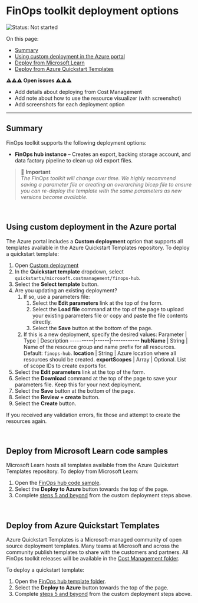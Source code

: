 # FinOps toolkit deployment options

![Status: Not started](https://img.shields.io/badge/status-in%20progress-blue)

On this page:

- [Summary](#Summary)
- [Using custom deployment in the Azure portal](#Using-custom-deployment-in-the-Azure-portal)
- [Deploy from Microsoft Learn](#Deploy-from-Microsoft-Learn)
- [Deploy from Azure Quickstart Templates](#Deploy-from-Azure-Quickstart-Templates)

**⚠️⚠️⚠️ Open issues ⚠️⚠️⚠️**

- Add details about deploying from Cost Management
- Add note about how to use the resource visualizer (with screenshot)
- Add screenshots for each deployment option

---

## Summary

FinOps toolkit supports the following deployment options:

- **FinOps hub instance** – Creates an export, backing storage account, and data factory pipeline to clean up old export files.

> 🚩 **Important**<br>_The FinOps toolkit will change over time. We highly recommend saving a parameter file or creating an overarching bicep file to ensure you can re-deploy the template with the same parameters as new versions become available._

<br>

<!--
## Deploy from Cost Management
![Status: Not started](https://img.shields.io/badge/status-not%20started-critical)

<br>
-->

## Using custom deployment in the Azure portal

The Azure portal includes a **Custom deployment** option that supports all templates available in the Azure Quickstart Templates repository. To deploy a quickstart template:

1. Open [Custom deployment](https://portal.azure.com/#create/Microsoft.Template)
2. In the **Quickstart template** dropdown, select `quickstarts/microsoft.costmanagement/finops-hub`.
3. Select the **Select template** button.
4. <a name="edit-params"></a>Are you updating an existing deployment?
   1. If so, use a parameters file:
      1. Select the **Edit parameters** link at the top of the form.
      2. Select the **Load file** command at the top of the page to upload your existing parameters file or copy and paste the file contents directly.
      3. Select the **Save** button at the bottom of the page.
   2. If this is a new deployment, specify the desired values:
      Parameter | Type | Description
      ----------|------|------------
      **hubName** | String | Name of the resource group and name prefix for all resources. Default: `finops-hub`.
      **location** | String | Azure location where all resources should be created.
      **exportScopes** | Array | Optional. List of scope IDs to create exports for.
5. Select the **Edit parameters** link at the top of the form.
6. Select the **Download** command at the top of the page to save your parameters file. Keep this for your next deployment.
7. Select the **Save** button at the bottom of the page.
8. Select the **Review + create** button.
9. Select the **Create** button.

If you received any validation errors, fix those and attempt to create the resources again.

<br>

## Deploy from Microsoft Learn code samples

Microsoft Learn hosts all templates available from the Azure Quickstart Templates repository. To deploy from Microsoft Learn:

1. Open the [FinOps hub code sample](https://learn.microsoft.com/en-us/samples/azure/azure-quickstart-templates/finops-hub).
2. Select the **Deploy to Azure** button towards the top of the page.
3. Complete [steps 5 and beyond](#edit-params) from the custom deployment steps above.

<br>

## Deploy from Azure Quickstart Templates

Azure Quickstart Templates is a Microsoft-managed community of open source deployment templates. Many teams at Microsoft and across the community publish templates to share with the customers and partners. All FinOps toolkit releases will be available in the [Cost Management folder](https://github.com/Azure/azure-quickstart-templates/quickstarts/microsoft.costmanagement).

To deploy a quickstart template:

1. Open the [FinOps hub template folder](https://github.com/Azure/azure-quickstart-templates/tree/master/quickstarts/microsoft.costmanagement/finops-hub).
2. Select the **Deploy to Azure** button towards the top of the page.
3. Complete [steps 5 and beyond](#edit-params) from the custom deployment steps above.

<br>
